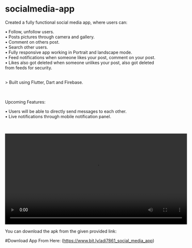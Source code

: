 # socialmedia-app

Created a fully functional social media app, where users can:

• Follow, unfollow users. <br/>
• Posts pictures through camera and gallery. <br/>
• Comment on others post.<br/>
• Search other users.<br/>
• Fully responsive app working in Portrait and landscape mode.<br/>
• Feed notifications when someone likes your post, comment on your post.<br/>
• Likes also got deleted when someone unlikes your post, also got deleted from feeds for security.<br/>

<br/>
> Built using Flutter, Dart and Firebase.<br/><br/><br/>

Upcoming Features:

• Users will be able to directly send messages to each other.<br/>
• Live notifications through mobile notification panel.<br/><br/><br/>

<video src="https://user-images.githubusercontent.com/42476079/111961558-3551e400-8b17-11eb-9a7c-b9d917b5ba70.mp4" height="300px"></video>

You can download the apk from the given provided link:<br/>

#Download App From Here: 
(https://www.bit.ly/adi7861_social_media_app)
